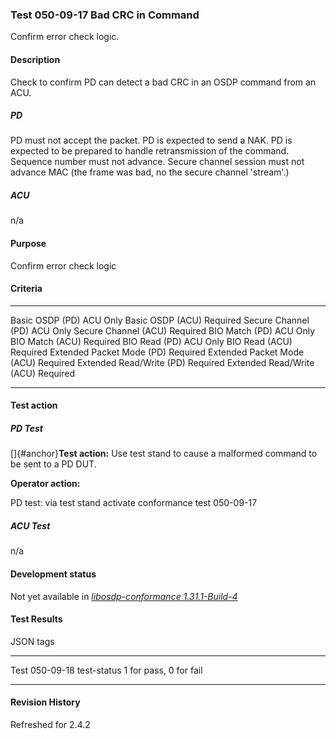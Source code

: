### Test 050-09-17 Bad CRC in Command

Confirm error check logic.

#### Description

Check to confirm PD can detect a bad CRC in an OSDP command from an ACU.

##### PD

PD must not accept the packet. PD is expected to send a NAK. PD is
expected to be prepared to handle retransmission of the command.
Sequence number must not advance. Secure channel session must not
advance MAC (the frame was bad, no the secure channel \'stream\'.)

##### ACU

n/a

#### Purpose

Confirm error check logic

#### Criteria

  ---------------------------- ----------
  Basic OSDP (PD)              ACU Only
  Basic OSDP (ACU)             Required
  Secure Channel (PD)          ACU Only
  Secure Channel (ACU)         Required
  BIO Match (PD)               ACU Only
  BIO Match (ACU)              Required
  BIO Read (PD)                ACU Only
  BIO Read (ACU)               Required
  Extended Packet Mode (PD)    Required
  Extended Packet Mode (ACU)   Required
  Extended Read/Write (PD)     Required
  Extended Read/Write (ACU)    Required
  ---------------------------- ----------

#### Test action

##### PD Test

[]{#anchor}**Test action:** Use test stand to cause a malformed command
to be sent to a PD DUT.

**Operator action:**

PD test: via test stand activate conformance test 050-09-17

##### ACU Test

n/a

#### Development status

Not yet available in [*libosdp-conformance
1.31.1-Build-4*](https://github.com/Security-Industry-Association/libosdp-conformance/releases/tag/1.31-4)

#### Test Results

JSON tags

  ------------- ------------------------
  Test          050-09-18
  test-status   1 for pass, 0 for fail
  ------------- ------------------------

#### Revision History

Refreshed for 2.4.2

### 
